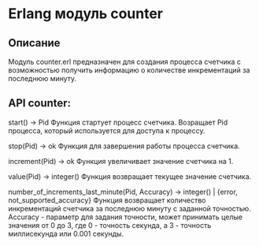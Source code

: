 # Erlang модуль counter
## Описание
Модуль counter.erl предназначен для создания процесса счетчика с возможностью получить информацию о количестве инкрементаций за последнюю минуту.

## API counter:
start() -> Pid
Функция стартует процесс счетчика. Возращает Pid процесса, который используется для доступа к процессу.

stop(Pid) -> ok
Функция для завершения работы процесса счетчика.

increment(Pid) -> ok
Функция увеличивает значение счетчика на 1.

value(Pid) -> integer()
Функция возвращает текущее значение счетчика.

number_of_increments_last_minute(Pid, Accuracy) -> integer() | {error, not_supported_accuracy}
Функция возвращает количество инкрементаций счетчика за последнюю минуту с заданной точностью.
Accuracy - параметр для задания точности, может принимать целые значения от 0 до 3, где 0 - точность секунда, а 3 - точность миллисекунда или 0.001 секунды.

